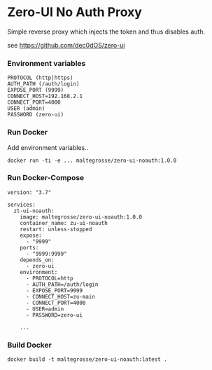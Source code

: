 # Zero-UI No Auth Proxy
Simple reverse proxy which injects the token and thus disables auth.

see https://github.com/dec0dOS/zero-ui

### Environment variables
```
PROTOCOL (http|https)
AUTH_PATH (/auth/login)
EXPOSE_PORT (9999)
CONNECT_HOST=192.168.2.1
CONNECT_PORT=4000
USER (admin)
PASSWORD (zero-ui)
```

### Run Docker
Add environment variables..
```
docker run -ti -e ... maltegrosse/zero-ui-noauth:1.0.0
```

### Run Docker-Compose
```
version: "3.7"

services:
  zt-ui-noauth:
    image: maltegrosse/zero-ui-noauth:1.0.0
    container_name: zu-ui-noauth
    restart: unless-stopped
    expose:
      - "9999"
    ports:
      - "9999:9999"
    depends_on:
      - zero-ui
    environment:
      - PROTOCOL=http
      - AUTH_PATH=/auth/login
      - EXPOSE_PORT=9999
      - CONNECT_HOST=zu-main
      - CONNECT_PORT=4000
      - USER=admin
      - PASSWORD=zero-ui
    
    ...

```

### Build Docker
```
docker build -t maltegrosse/zero-ui-noauth:latest .
```
